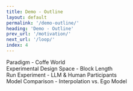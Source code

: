 ```yaml
---
title: Demo - Outline
layout: default
permalink: '/demo-outline/'
heading: 'Demo - Outline'
prev_url: '/motivation/'
next_url: '/loop/'
index: 4
---
```


<div id="left" class="content-column" style="overflow: hidden; position: relative">
</div>

<div id="right" class="content-column" >
<div class="clickable text small" id="paradigm">Paradigm - Coffe World</div>
<div class="clickable text small" id="condition">Experimental Design Space - Block Length</div>
<div class="clickable text small">Run Experiment - LLM & Human Participants</div>
<div class="clickable text small">Model Comparison - Interpolation vs. Ego Model</div>
</div>

<script>

const clear = () => {
    const preview = document.getElementById('left');
    preview.innerHTML = '';
    let highestTimeoutId = setTimeout(() => {});
    for (let i = 0; i <= highestTimeoutId; i++) {
        clearTimeout(i);
    }

    let highestIntervalId = setInterval(() => {});
    for (let i = 0; i <= highestIntervalId; i++) {
        clearInterval(i);
    }
};

document.getElementById('paradigm').onclick = () => {
    clear();
    const preview = document.getElementById('left');
    const basePath = "{{ '/assets/images/' | relative_url }}";
    const contexts = [[0, 2, 4, 6, 8], [0, 3, 5, 7, 9], [1, 2, 5, 6, 9], [1, 3, 4, 7, 8]];
    let context_idx = 0;
    let src_idx = 0;
    
    
    window.setInterval(() => {
        const element = document.createElement('div');
        element.style.width = '8vw';
        element.style.height = '8vw';
        
        element.style.border = '1px solid #fff2';
        element.style.position = 'absolute';
        element.style.left = `101%`;
        element.style.top= `50%`;
        element.style.transform = `translateY(-50%)`;
        element.style.background = `#fff`;
        element.innerText = '?';
        element.style.fontSize = '4vw';
        element.style.fontWeight = 'bold';
        element.style.textAlign = 'center';
        element.style.lineHeight = '8vw';
        element.style.color = '#000';
        preview.appendChild(element);
        element.style.transition = 'left 6s linear';
        window.setTimeout(() => {
            src_idx += 1;
            if (src_idx > 4) {
                src_idx = 0;
                context_idx = Math.floor(Math.random()*4);
            }
            const imageIndex = contexts[context_idx][src_idx];
            const imageUrl = `${basePath}${imageIndex}.png`;
            const bg = ['#f00', '#0f0', '#00f', '#ff0'][Math.floor(context_idx/2)]; 
            element.style.background = `${bg} url('${imageUrl}')`;
            element.style.backgroundSize = 'cover';
            element.innerText = '';
            
            element.style.border = '3px solid #fff';
            window.setTimeout(() => {
                element.style.background = `#fff2 url('${imageUrl}')`;
                element.style.border = '1px solid #fff5';
                element.style.backgroundSize = 'cover';
            }, 1200);
        }, 2000);
    
        window.setTimeout(() => {
            element.style.left = `-11vw`;
            window.setTimeout(() => {
                element.remove();
            }, 6100);
        }, 200);
    }, 1500);
};

document.getElementById('condition').onclick = () => {
    clear();
    const preview = document.getElementById('left');
    const element = document.createElement('div');
    element.style.width = '80%';
    element.style.height = '10%';
    element.style.background = 'linear-gradient(90deg, #f00 50%, #0f0 50%, #0f0 100%)';
    element.style.backgroundSize = '50% 100%'; 
    
    element.style.boxShadow = '0 0 10px #fff9';
     
    preview.appendChild(element);
    let expanding = true;
    let stripeWidth = 200; 

    const animateStripes = () => {
        if (expanding) {
            stripeWidth /= 2; 
            if (stripeWidth <= 4) {
                expanding = false; 
            }
        } else {
            stripeWidth *= 2; 
            if (stripeWidth >= 100) {
                expanding = true;
            }
        }
        element.style.backgroundSize = `${stripeWidth}% 100%`;
        window.setTimeout(animateStripes, 2000);
    };
    animateStripes();
}

</script>
